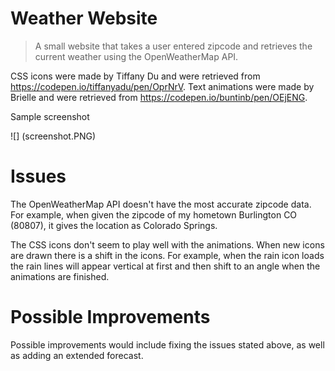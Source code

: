 # Weather Website
> A small website that takes a user entered zipcode and retrieves the current weather using the OpenWeatherMap API.

CSS icons were made by Tiffany Du and were retrieved from https://codepen.io/tiffanyadu/pen/OprNrV.
Text animations were made by Brielle and were retrieved from https://codepen.io/buntinb/pen/OEjENG.

Sample screenshot

![] (screenshot.PNG)

# Issues
The OpenWeatherMap API doesn't have the most accurate zipcode data. For example, when given the zipcode of my hometown Burlington CO (80807), it gives the location as Colorado Springs.

The CSS icons don't seem to play well with the animations. When new icons are drawn there is a shift in the icons. For example, when the rain icon loads the rain lines will appear vertical at first and then shift to an angle when the animations are finished. 

# Possible Improvements
Possible improvements would include fixing the issues stated above, as well as adding an extended forecast.
